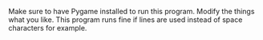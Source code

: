 Make sure to have Pygame installed to run this program.
Modify the things what you like. This program runs fine 
if lines are used instead of space characters for example.
